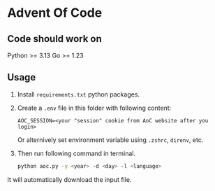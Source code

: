 # Advent Of Code

## Code should work on

Python >= 3.13
Go >= 1.23

## Usage

1. Install `requirements.txt` python packages.

2. Create a `.env` file in this folder with following content:

    ```env
    AOC_SESSION=<your "session" cookie from AoC website after you login>
    ```

    Or alternively set environment variable using `.zshrc`, `direnv`, etc.

3. Then run following command in terminal.

    ```bash
    python aoc.py -y <year> -d <day> -l <language>
    ```

It will automatically download the input file.
